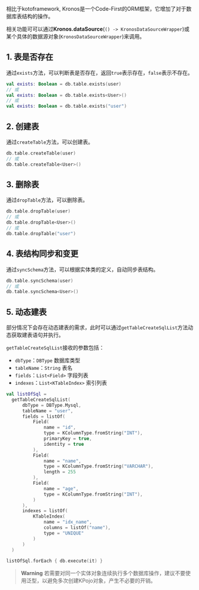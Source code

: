 相比于kotoframework, Kronos是一个Code-First的ORM框架，它增加了对于数据库表结构的操作。

相关功能可可以通过**Kronos.dataSource**(`() -> KronosDataSourceWrapper`)或某个具体的数据源对象(`KronosDataSourceWrapper`)来调用。

## 1. 表是否存在

通过`exists`方法，可以判断表是否存在，返回`true`表示存在，`false`表示不存在。

```kotlin name="demo" icon="kotlin"
val exists: Boolean = db.table.exists(user)
// 或
val exists: Boolean = db.table.exists<User>()
// 或
val exists: Boolean = db.table.exists("user")
```

## 2. 创建表

通过`createTable`方法，可以创建表。

```kotlin name="demo" icon="kotlin"
db.table.createTable(user)
// 或
db.table.createTable<User>()
```

## 3. 删除表

通过`dropTable`方法，可以删除表。

```kotlin name="demo" icon="kotlin"
db.table.dropTable(user)
// 或
db.table.dropTable<User>()
// 或
db.table.dropTable("user")
```

## 4. 表结构同步和变更

通过`syncSchema`方法，可以根据实体类的定义，自动同步表结构。

```kotlin name="demo" icon="kotlin"
db.table.syncSchema(user)
// 或
db.table.syncSchema<User>()
```

## 5. 动态建表

部分情况下会存在动态建表的需求，此时可以通过`getTableCreateSqlList`方法动态获取建表语句并执行。

`getTableCreateSqlList`接收的参数包括：
 - `dbType`：`DBType` 数据库类型
 - `tableName`：`String` 表名
 - `fields`：`List<Field>` 字段列表
 - `indexes`：`List<KTableIndex>` 索引列表

```kotlin name="demo" icon="kotlin" {2,31}
val listOfSql = 
  getTableCreateSqlList(
      dbType = DBType.Mysql,
      tableName = "user",
      fields = listOf(
          Field(
              name = "id",
              type = KColumnType.fromString("INT"),
              primaryKey = true,
              identity = true
          ),
          Field(
              name = "name",
              type = KColumnType.fromString("VARCHAR"),
              length = 255
          ),
          Field(
              name = "age",
              type = KColumnType.fromString("INT"),
          )
      ),
      indexes = listOf(
          KTableIndex(
              name = "idx_name",
              columns = listOf("name"),
              type = "UNIQUE"
          )
      )
  )
  
listOfSql.forEach { db.execute(it) }
```

> **Warning**
> 若需要对同一个实体对象连续执行多个数据库操作，建议不要使用泛型，以避免多次创建KPojo对象，产生不必要的开销。
